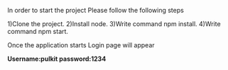 In order to start the project
Please follow the following steps

1)Clone the project.
2)Install node.
3)Write command npm install.
4)Write command npm start.

Once the application starts
Login page will appear 


**Username:pulkit
password:1234**
